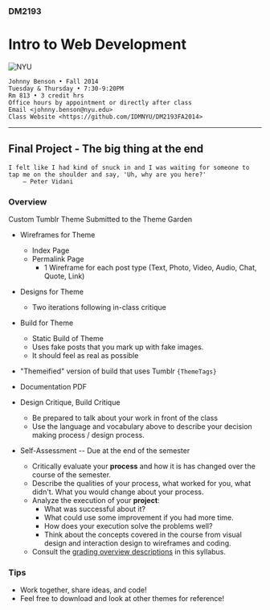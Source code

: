 ### DM2193

# Intro to Web Development

![NYU](http://j-hnnybens-n.com/capture/imami.png)

    Johnny Benson • Fall 2014
    Tuesday & Thursday • 7:30-9:20PM
    Rm 813 • 3 credit hrs
    Office hours by appointment or directly after class
    Email <johnny.benson@nyu.edu>
    Class Website <https://github.com/IDMNYU/DM2193FA2014>

---

## Final Project - The big thing at the end

    I felt like I had kind of snuck in and I was waiting for someone to tap me on the shoulder and say, 'Uh, why are you here?'
        — Peter Vidani

### Overview

Custom Tumblr Theme
Submitted to the Theme Garden

* Wireframes for Theme
  * Index Page
  * Permalink Page
    * 1 Wireframe for each post type (Text, Photo, Video, Audio, Chat, Quote, Link)
* Designs for Theme
  * Two iterations following in-class critique
* Build for Theme
  * Static Build of Theme
  * Uses fake posts that you mark up with fake images. 
  * It should feel as real as possible
* "Themeified" version of build that uses Tumblr `{ThemeTags}`
* Documentation PDF

* Design Critique, Build Critique
  * Be prepared to talk about your work in front of the class
  * Use the language and vocabulary above to describe your decision making process / design process.

* Self-Assessment -- Due at the end of the semester
  * Critically evaluate your **process** and how it is has changed over the course of the semester.
  * Describe the qualities of your process, what worked for you, what didn't. What you would change about your process.
  * Analyze the execution of your **project**: 
    * What was successful about it? 
    * What could use some improvement if you had more time.
    * How does your execution solve the problems well?
    * Think about the concepts covered in the course from visual design and interaction design to wireframes and coding.
  * Consult the [grading overview descriptions](../README.md#evaluation--grading) in this syllabus.

### Tips

* Work together, share ideas, and code!
* Feel free to download and look at other themes for reference!


